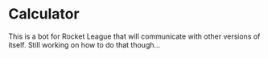 # Calculator
This is a bot for Rocket League that will communicate with other versions of itself. Still working on how to do that though...
